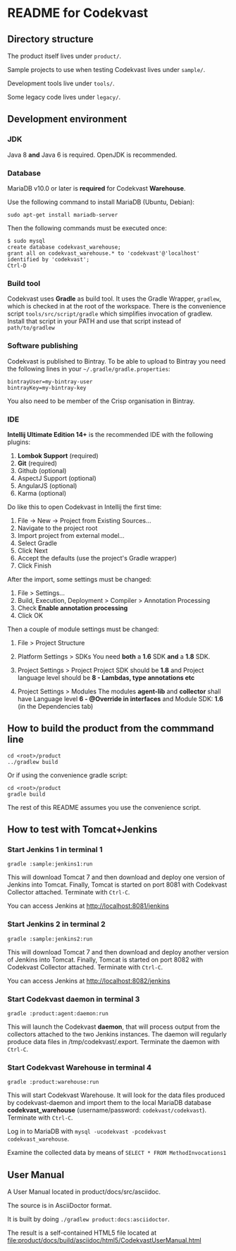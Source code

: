 # README for Codekvast

## Directory structure

The product itself lives under `product/`.

Sample projects to use when testing Codekvast lives under `sample/`.

Development tools live under `tools/`.

Some legacy code lives under `legacy/`.

## Development environment

### JDK

Java 8 **and** Java 6 is required. OpenJDK is recommended.

### Database

MariaDB v10.0 or later is **required** for Codekvast **Warehouse**.

Use the following command to install MariaDB (Ubuntu, Debian):

    sudo apt-get install mariadb-server
    
Then the following commands must be executed once:
    
    $ sudo mysql
    create database codekvast_warehouse;
    grant all on codekvast_warehouse.* to 'codekvast'@'localhost' identified by 'codekvast';
    Ctrl-D
    
### Build tool

Codekvast uses **Gradle** as build tool. It uses the Gradle Wrapper, `gradlew`, which is checked in at the root of the workspace.
There is the convenience script `tools/src/script/gradle` which simplifies invocation of gradlew. Install that script in your PATH
and use that script instead of `path/to/gradlew`

### Software publishing
Codekvast is published to Bintray. To be able to upload to Bintray you need the following lines in your `~/.gradle/gradle.properties`:

    bintrayUser=my-bintray-user
    bintrayKey=my-bintray-key

You also need to be member of the Crisp organisation in Bintray.

### IDE

**Intellij Ultimate Edition 14+** is the recommended IDE with the following plugins:

1. **Lombok Support** (required)
1. **Git** (required)
1. Github (optional)
1. AspectJ Support (optional)
1. AngularJS (optional)
1. Karma (optional)

Do like this to open Codekvast in Intellij the first time:

1. File -> New -> Project from Existing Sources...
1. Navigate to the project root
1. Import project from external model...
1. Select Gradle
1. Click Next
1. Accept the defaults (use the project's Gradle wrapper)
1. Click Finish

After the import, some settings must be changed:

1. File > Settings...
1. Build, Execution, Deployment > Compiler > Annotation Processing
1. Check **Enable annotation processing**
1. Click OK

Then a couple of module settings must be changed:

1. File > Project Structure

1. Platform Settings > SDKs
     You need **both** a **1.6** SDK **and** a **1.8** SDK.

1. Project Settings > Project
    Project SDK should be **1.8** and
    Project language level should be **8 - Lambdas, type annotations etc**

1. Project Settings > Modules
    The modules **agent-lib** and **collector** shall have
    Language level **6 - @Override in interfaces** and 
    Module SDK: **1.6** (in the Dependencies tab)

## How to build the product from the commmand line
    cd <root>/product
    ../gradlew build

Or if using the convenience gradle script:

    cd <root>/product
    gradle build

The rest of this README assumes you use the convenience script.

## How to test with Tomcat+Jenkins

### Start Jenkins 1 in terminal 1

    gradle :sample:jenkins1:run

This will download Tomcat 7 and then download and deploy one version of Jenkins into Tomcat. Finally, Tomcat is started on port 8081 with 
Codekvast Collector attached.
Terminate with `Ctrl-C`.

You can access Jenkins at [http://localhost:8081/jenkins](http://localhost:8081/jenkins)

### Start Jenkins 2 in terminal 2

    gradle :sample:jenkins2:run

This will download Tomcat 7 and then download and deploy another version of Jenkins into Tomcat. Finally, Tomcat is started on port 8082 
with 
Codekvast Collector attached.
Terminate with `Ctrl-C`.

You can access Jenkins at [http://localhost:8082/jenkins](http://localhost:8082/jenkins)

### Start Codekvast daemon in terminal 3

    gradle :product:agent:daemon:run

This will launch the Codekvast **daemon**, that will process output from the collectors attached to the two Jenkins instances.
The daemon will regularly produce data files in /tmp/codekvast/.export.
Terminate the daemon with `Ctrl-C`.

### Start Codekvast Warehouse in terminal 4

    gradle :product:warehouse:run

This will start Codekvast Warehouse. It will look for the data files produced by codekvast-daemon and import them to the
local MariaDB database **codekvast_warehouse** (username/password: `codekvast/codekvast`).
Terminate with `Ctrl-C`.

Log in to MariaDB with `mysql -ucodekvast -pcodekvast codekvast_warehouse`.

Examine the collected data by means of `SELECT * FROM MethodInvocations1`

## User Manual

A User Manual located in product/docs/src/asciidoc.

The source is in AsciiDoctor format.

It is built by doing `./gradlew product:docs:asciidoctor`.

The result is a self-contained HTML5 file located at [file:product/docs/build/asciidoc/html5/CodekvastUserManual.html]()
